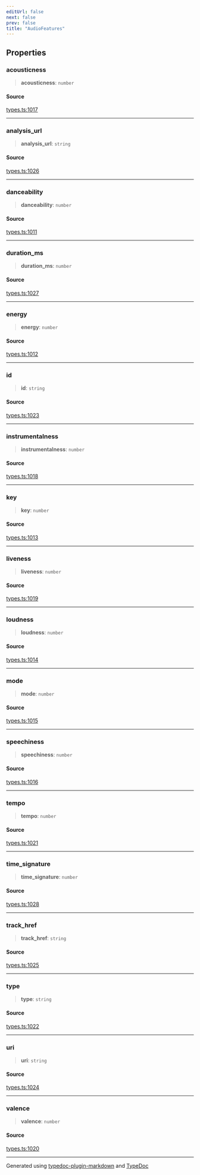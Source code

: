 ```yaml
---
editUrl: false
next: false
prev: false
title: "AudioFeatures"
---
```


## Properties

### acousticness

> **acousticness**: `number`

#### Source

[types.ts:1017](https://github.com/fostertheweb/spotify-web-sdk/blob/eb6b780/src/types.ts#L1017)

***

### analysis\_url

> **analysis\_url**: `string`

#### Source

[types.ts:1026](https://github.com/fostertheweb/spotify-web-sdk/blob/eb6b780/src/types.ts#L1026)

***

### danceability

> **danceability**: `number`

#### Source

[types.ts:1011](https://github.com/fostertheweb/spotify-web-sdk/blob/eb6b780/src/types.ts#L1011)

***

### duration\_ms

> **duration\_ms**: `number`

#### Source

[types.ts:1027](https://github.com/fostertheweb/spotify-web-sdk/blob/eb6b780/src/types.ts#L1027)

***

### energy

> **energy**: `number`

#### Source

[types.ts:1012](https://github.com/fostertheweb/spotify-web-sdk/blob/eb6b780/src/types.ts#L1012)

***

### id

> **id**: `string`

#### Source

[types.ts:1023](https://github.com/fostertheweb/spotify-web-sdk/blob/eb6b780/src/types.ts#L1023)

***

### instrumentalness

> **instrumentalness**: `number`

#### Source

[types.ts:1018](https://github.com/fostertheweb/spotify-web-sdk/blob/eb6b780/src/types.ts#L1018)

***

### key

> **key**: `number`

#### Source

[types.ts:1013](https://github.com/fostertheweb/spotify-web-sdk/blob/eb6b780/src/types.ts#L1013)

***

### liveness

> **liveness**: `number`

#### Source

[types.ts:1019](https://github.com/fostertheweb/spotify-web-sdk/blob/eb6b780/src/types.ts#L1019)

***

### loudness

> **loudness**: `number`

#### Source

[types.ts:1014](https://github.com/fostertheweb/spotify-web-sdk/blob/eb6b780/src/types.ts#L1014)

***

### mode

> **mode**: `number`

#### Source

[types.ts:1015](https://github.com/fostertheweb/spotify-web-sdk/blob/eb6b780/src/types.ts#L1015)

***

### speechiness

> **speechiness**: `number`

#### Source

[types.ts:1016](https://github.com/fostertheweb/spotify-web-sdk/blob/eb6b780/src/types.ts#L1016)

***

### tempo

> **tempo**: `number`

#### Source

[types.ts:1021](https://github.com/fostertheweb/spotify-web-sdk/blob/eb6b780/src/types.ts#L1021)

***

### time\_signature

> **time\_signature**: `number`

#### Source

[types.ts:1028](https://github.com/fostertheweb/spotify-web-sdk/blob/eb6b780/src/types.ts#L1028)

***

### track\_href

> **track\_href**: `string`

#### Source

[types.ts:1025](https://github.com/fostertheweb/spotify-web-sdk/blob/eb6b780/src/types.ts#L1025)

***

### type

> **type**: `string`

#### Source

[types.ts:1022](https://github.com/fostertheweb/spotify-web-sdk/blob/eb6b780/src/types.ts#L1022)

***

### uri

> **uri**: `string`

#### Source

[types.ts:1024](https://github.com/fostertheweb/spotify-web-sdk/blob/eb6b780/src/types.ts#L1024)

***

### valence

> **valence**: `number`

#### Source

[types.ts:1020](https://github.com/fostertheweb/spotify-web-sdk/blob/eb6b780/src/types.ts#L1020)

***

Generated using [typedoc-plugin-markdown](https://www.npmjs.com/package/typedoc-plugin-markdown) and [TypeDoc](https://typedoc.org/)

